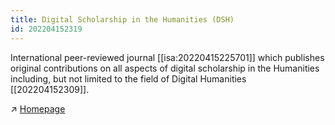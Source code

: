```yaml
---
title: Digital Scholarship in the Humanities (DSH)
id: 202204152319
---
```


International peer-reviewed journal [[isa:20220415225701]] which publishes original contributions on all aspects of digital scholarship in the Humanities including, but not limited to the field of Digital Humanities [[202204152309]].

↗ [Homepage](https://academic.oup.com/dsh)
